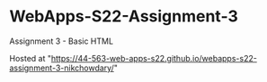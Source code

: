 # WebApps-S22-Assignment-3
Assignment 3 - Basic HTML



Hosted at "https://44-563-web-apps-s22.github.io/webapps-s22-assignment-3-nikchowdary/"
